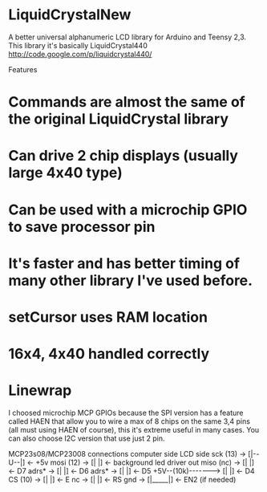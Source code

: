 LiquidCrystalNew
================

A better universal alphanumeric LCD library for Arduino and Teensy 2,3.
This library it's basically LiquidCrystal440 http://code.google.com/p/liquidcrystal440/

Features
# Commands are almost the same of the original LiquidCrystal library
# Can drive 2 chip displays (usually large 4x40 type)
# Can be used with a microchip GPIO to save processor pin
# It's faster and has better timing of many other library I've used before.
# setCursor uses RAM location
# 16x4, 4x40 handled correctly
# Linewrap

I choosed microchip MCP GPIOs because the SPI version has a feature called HAEN that 
allow you to wire a max of 8 chips on the same 3,4 pins (all must using HAEN of course),
this it's extreme useful in many cases. You can also choose I2C version that use just 2 pin.

MCP23s08/MCP23008 connections
			   computer side              LCD side
				sck (13)  -> [|--U--|] <- +5v
				mosi (12) -> [|     |] <- background led driver out
				miso (nc) -> [|     |] <- D7
				adrs*     -> [|     |] <- D6
				adrs*     -> [|     |] <- D5
          +5V--(10k)-------> [|     |] <- D4
		        CS (10)   -> [|     |] <- E
		        nc        -> [|     |] <- RS
				gnd       -> [|_____|] <- EN2 (if needed)
